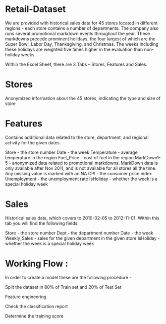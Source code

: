 # Retail-Dataset
We are provided with historical sales data for 45 stores located in different regions - each store contains a number of departments. The company also runs several promotional markdown events throughout the year. These markdowns precede prominent holidays, the four largest of which are the Super Bowl, Labor Day, Thanksgiving, and Christmas. The weeks including these holidays are weighted five times higher in the evaluation than non-holiday weeks.

Within the Excel Sheet, there are 3 Tabs – Stores, Features and Sales.

# Stores
Anonymized information about the 45 stores, indicating the type and size of store

# Features
Contains additional data related to the store, department, and regional activity for the given dates.

Store - the store number
Date - the week
Temperature - average temperature in the region
Fuel_Price - cost of fuel in the region
MarkDown1-5 - anonymized data related to promotional markdowns. MarkDown data is only available after Nov 2011, and is not available for all stores all the time. Any missing value is marked with an NA
CPI - the consumer price index
Unemployment - the unemployment rate
IsHoliday - whether the week is a special holiday week

# Sales
Historical sales data, which covers to 2010-02-05 to 2012-11-01. Within this tab you will find the following fields:

Store - the store number
Dept - the department number
Date - the week
Weekly_Sales -  sales for the given department in the given store
IsHoliday - whether the week is a special holiday week

# Working Flow :
In order to create a model these are the following procedure -

Split the dataset in 80% of Train set and 20% of Test Set

Feature engineering

Check the classification report

Determine the training score
